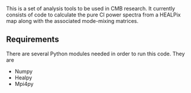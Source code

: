 This is a set of analysis tools to be used in CMB research. It currently consists of code to 
calculate the pure Cl power spectra from a HEALPix map along with the associated mode-mixing matrices.

## Requirements ##

There are several Python modules needed in order to run this code. They are

* Numpy
* Healpy
* Mpi4py

